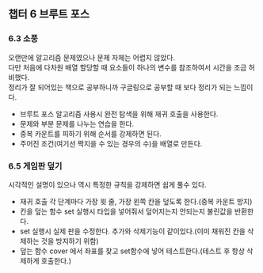 ## 챕터 6 브루트 포스

### 6.3 소풍

오랜만에 알고리즘 문제였으나 문제 자체는 어렵지 않았다.<br>
다만 처음에 다차원 배열 할당할 때 요소들이 하나의 변수를 참조하여서 시간을 조금 허비했다.<br>
정리가 잘 되어있는 책으로 공부하니까 구글링으로 공부할 때 보다 정리가 되는 느낌이다.<br>

- 브루트 포스 알고리즘 사용시 완전 탐색을 위해 재귀 호출을 사용한다.
- 문제와 부분 문제를 나누는 연습을 한다.
- 중복 카운트를 피하기 위해 순서를 강제하면 된다.
- 주어진 조건(여기선 짝지을 수 있는 경우의 수)을 배열로 만든다.

### 6.5 게임판 덮기

시각적인 설명이 있으나 역시 특정한 규칙을 강제하면 쉽게 풀수 있다.

- 재귀 호출 각 단계마다 가장 윗 줄, 가장 왼쪽 칸을 덮도록 한다.(중복 카운트 방지)
- 칸을 덮는 함수 set 실행시 타입을 넣어줘서 덮어지는지 안되는지 불린값을 반환한다.
- set 실행시 실제 판을 수정한다. 추가와 삭제기능이 같이있다.(이미 채워진 칸을 삭제하는 것을 방지하기 위함)
- 덮는 함수 cover 에서 좌표를 찾고 set함수에 넣어 테스트한다.(테스트 후 항상 삭제하게 호출한다.)
